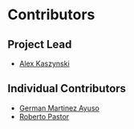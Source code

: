 # Contributors

## Project Lead

* [Alex Kaszynski](https://github.com/akaszynski)

## Individual Contributors

* [German Martinez Ayuso](https://github.com/germa89)
* [Roberto Pastor](https://github.com/RobPasMue)
